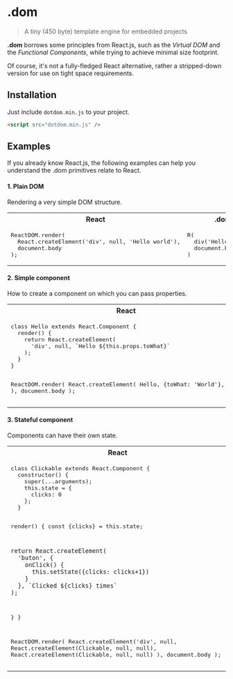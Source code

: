 # .dom

> A tiny (450 byte) template engine for embedded projects

**.dom** borrows some principles from React.js, such as the *Virtual DOM* and
the *Functional Components*, while trying to achieve minimal size footprint.

Of course, it's not a fully-fledged React alternative, rather a stripped-down
version for use on tight space requirements.

## Installation

Just include `dotdom.min.js` to your project.

```html
<script src="dotdom.min.js" />
```

## Examples

If you already know React.js, the following examples can help you understand
the .dom primitives relate to React.

#### 1. Plain DOM

Rendering a very simple DOM structure.

<table width="100%">
  <tr>
    <th>React</th>
    <th>.dom</th>
  </tr>
  <tr>
    <td>
<pre>
ReactDOM.render(
  React.createElement('div', null, 'Hello world'),
  document.body
);
</pre>
    </td>
    <td>
<pre highlight="js">
R(
  div('Hello world'),
  document.body
)
</pre>
    </td>
  </tr>
</table>

#### 2. Simple component

How to create a component on which you can pass properties.

<table width="100%">
  <tr>
    <th>React</th>
    <th>.dom</th>
  </tr>
  <tr>
    <td>
<pre>
class Hello extends React.Component {
  render() {
    return React.createElement(
      'div', null, `Hello ${this.props.toWhat}`
    );
  }
}

ReactDOM.render(
  React.createElement(
    Hello, {toWhat: 'World'}, null
  ),
  document.body
);
</pre>
    </td>
    <td>
<pre highlight="js">
function Hello(props) {
  return div(`Hello ${props.toWhat}`);
}

R(
  H(Hello, {toWhat: 'World'}),
  document.body
)
</pre>
    </td>
  </tr>
</table>

#### 3. Stateful component

Components can have their own state.

<table width="100%">
  <tr>
    <th>React</th>
    <th>.dom</th>
  </tr>
  <tr>
    <td>
<pre>
class Clickable extends React.Component {
  constructor() {
    super(...arguments);
    this.state = {
      clicks: 0
    };
  }

  render() {
    const {clicks} = this.state;

    return React.createElement(
      'buton', {
        onClick() {
          this.setState({clicks: clicks+1})
        }
      }, `Clicked ${clicks} times`
    );
  }
}

ReactDOM.render(
  React.createElement('div', null,
    React.createElement(Clickable, null, null),
    React.createElement(Clickable, null, null)
  ),
  document.body
);
</pre>
    </td>
    <td>
<pre highlight="js">
function Clickable(props, state, setState) {
  const {clicks=0} = state;

  return button(
    {
      onclick() {
        setState({clicks: clicks+1})
      }
    },
    `Clicked ${clicks} times`
  );
}

R(
  div(
    H(Clickable),
    H(Clickable)
  ),
  document.body
)
</pre>
    </td>
  </tr>
</table>
